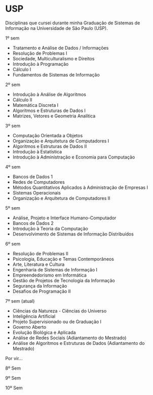 # USP
Disciplinas que cursei durante minha Graduação de Sistemas de Informação na Universidade de São Paulo (USP).

1º sem
 - Tratamento e Análise de Dados / Informações
 - Resolução de Problemas I
 - Sociedade, Multiculturalismo e Direitos
 - Introdução à Programação
 - Cálculo I
 - Fundamentos de Sistemas de Informação

2º sem
 - Introdução à Análise de Algoritmos
 - Cálculo II
 - Matemática Discreta I
 - Algoritmos e Estruturas de Dados I
 - Matrizes, Vetores e Geometria Analítica

3º sem
 - Computação Orientada a Objetos
 - Organização e Arquitetura de Computadores I
 - Algoritmos e Estruturas de Dados II
 - Introdução à Estatística
 - Introdução à Administração e Economia para Computação

4º sem
 - Bancos de Dados 1
 - Redes de Computadores
 - Métodos Quantitativos Aplicados à Administração de Empresas I
 - Sistemas Operacionais
 - Organização e Arquitetura de Computadores II

5º sem
 - Análise, Projeto e Interface Humano-Computador
 - Bancos de Dados 2 
 - Introdução à Teoria da Computação
 - Desenvolvimento de Sistemas de Informação Distribuídos

6º sem
 - Resolução de Problemas II 
 - Psicologia, Educação e Temas Contemporâneos
 - Arte, Literatura e Cultura
 - Engenharia de Sistemas de Informação I
 - Empreendedorismo em Informática
 - Gestão de Projetos de Tecnologia da Informação
 - Segurança da Informação
 - Desafios de Programação II

7º sem (atual)
 - Ciências da Natureza - Ciências do Universo
 - Inteligência Artificial
 - Projeto Supervisionado ou de Graduação I
 - Governo Aberto
 - Evolução Biológica e Aplicada
 - Análise de Redes Sociais (Adiantamento do Mestrado)
 - Análise de Algoritmos e Estruturas de Dados (Adiantamento do Mestrado)
 
 Por vir...
 
 8º Sem
 
 9º Sem
 
 10º Sem
